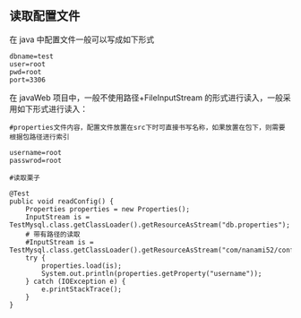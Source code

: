 <!--
 * @Author: WeiHong Ran
 * @Date: 2019-09-04 23:23:53
 * @LastEditors: WeiHong Ran
 * @LastEditTime: 2019-09-04 23:39:28
 * @Description: Nothing
 -->
## 读取配置文件

在 java 中配置文件一般可以写成如下形式

    dbname=test
    user=root
    pwd=root
    port=3306

在 javaWeb 项目中，一般不使用路径+FileInputStream 的形式进行读入，一般采用如下形式进行读入：

```
#properties文件内容，配置文件放置在src下时可直接书写名称，如果放置在包下，则需要根据包路径进行索引

username=root
passwrod=root

#读取栗子

@Test
public void readConfig() {
    Properties properties = new Properties();
    InputStream is = TestMysql.class.getClassLoader().getResourceAsStream("db.properties");
    # 带有路径的读取
    #InputStream is = TestMysql.class.getClassLoader().getResourceAsStream("com/nanami52/config/db.properties");
    try {
        properties.load(is);
        System.out.println(properties.getProperty("username"));
    } catch (IOException e) {
        e.printStackTrace();
    }
}
```
